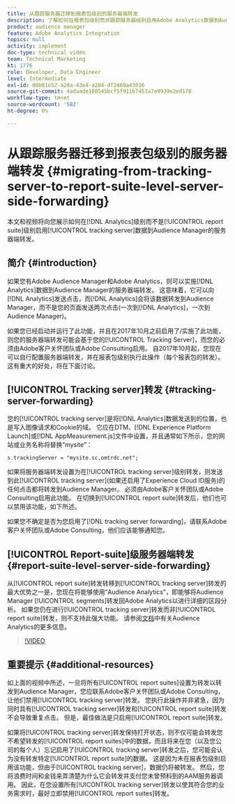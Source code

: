 ```yaml
---
title: 从跟踪服务器迁移到报表包级别的服务器端转发
description: 了解如何在报表包级别而非跟踪服务器级别启用Adobe Analytics数据到Audience Manager的服务器端转发。
product: audience manager
feature: Adobe Analytics Integration
topics: null
activity: implement
doc-type: technical video
team: Technical Marketing
kt: 1776
role: Developer, Data Engineer
level: Intermediate
exl-id: 08b81e52-a28a-43e4-a284-df2460a43016
source-git-commit: 4adaade180545bcf5f911b7453a7e9939e2ed178
workflow-type: tm+mt
source-wordcount: '582'
ht-degree: 0%

---
```


# 从跟踪服务器迁移到报表包级别的服务器端转发 {#migrating-from-tracking-server-to-report-suite-level-server-side-forwarding}

本文和视频将向您展示如何在[!DNL Analytics]级别而不是[!UICONTROL report suite]级别启用[!UICONTROL tracking server]数据到Audience Manager的服务器端转发。

## 简介 {#introduction}

如果您有Adobe Audience Manager和Adobe Analytics，则可以实施[!DNL Analytics]数据到Audience Manager的服务器端转发。 这意味着，它可以向[!DNL Analytics]发送点击，而[!DNL Analytics]会将该数据转发到Audience Manager，而不是您的页面发送两次点击(一次到[!DNL Analytics]，一次到Audience Manager)。

如果您已经启动并运行了此功能，并且在2017年10月之前启用了/实施了此功能，则您的服务器端转发可能会基于您的[!UICONTROL Tracking Server]，而您的必须由Adobe客户关怀团队或Adobe Consulting启用。 自2017年10月起，您现在可以自行配置服务器端转发，并在报表包级别执行此操作（每个报表包的转发）。 这有重大的好处，将在下面讨论。

## [!UICONTROL Tracking server]转发 {#tracking-server-forwarding}

您的[!UICONTROL tracking server]是将[!DNL Analytics]数据发送到的位置，也是写入图像请求和Cookie的域。 它应在DTM、[!DNL Experience Platform Launch]或[!DNL AppMeasurement.js]文件中设置，并且通常如下所示，您的网站或业务名称将替换“mysite”：

`s.trackingServer = "mysite.sc.omtrdc.net";`

如果将服务器端转发设置为在[!UICONTROL tracking server]级别转发，则发送到此[!UICONTROL tracking server]&#x200B;(如果还启用了Experience Cloud ID服务)的任何点击都将转发到Audience Manager。 必须由Adobe客户关怀团队或Adobe Consulting启用此功能。 在切换到[!UICONTROL report suite]转发后，他们也可以禁用该功能，如下所述。

如果您不确定是否为您启用了[!DNL tracking server forwarding]，请联系Adobe客户关怀团队或Adobe Consulting，他们应该能够通知您。

## [!UICONTROL Report-suite]级服务器端转发 {#report-suite-level-server-side-forwarding}

从[!UICONTROL report suite]转发转移到[!UICONTROL tracking server]转发的最大优势之一是，您现在将能够使用“Audience Analytics”，即能够将Audience Manager [!UICONTROL segments]转发回Adobe Analytics以进行详细的区段分析。 如果您仍在进行[!UICONTROL tracking server]转发而非[!UICONTROL report suite]转发，则不支持此强大功能。 请参阅[文档](https://experienceleague.adobe.com/docs/analytics/integration/audience-analytics/mc-audiences-aam.html?lang=zh-Hans)中有关Audience Analytics的更多信息。

>[!VIDEO](https://video.tv.adobe.com/v/23701/?quality=12)

## 重要提示 {#additional-resources}

如上面的视频中所述，一旦将所有[!UICONTROL report suites]设置为转发以转发到Audience Manager，您应联系Adobe客户关怀团队或Adobe Consulting，让他们禁用[!UICONTROL tracking server]转发。 您执行此操作并非紧急，因为同时具有[!UICONTROL tracking server]转发和[!UICONTROL report suite]转发不会导致重复点击。 但是，最佳做法是只启用[!UICONTROL report suite]转发。

如果将[!UICONTROL tracking server]转发保持打开状态，则不仅可能会转发您不希望转发的[!UICONTROL report suites]中的数据，而且将来在您（以及您公司的每个人）忘记启用了[!UICONTROL tracking server]转发之后，您可能会认为没有转发特定[!UICONTROL report suite]的数据。 这是因为未在报表包级别启用该功能，但由于[!UICONTROL tracking server]，数据仍将被转发。 然后，您将浪费时间和金钱来弄清楚为什么它会转发并支付您未曾预料到的AAM服务器调用。 因此，在您设置所有[!UICONTROL tracking server]转发以使其符合您的业务需求时，最好立即禁用[!UICONTROL report suites]转发。
